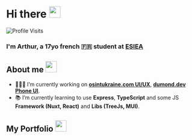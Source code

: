# Hi there <img src="https://user-images.githubusercontent.com/42378118/110234147-e3259600-7f4e-11eb-95be-0c4047144dea.gif" width="30">

![Profile Visits](https://komarev.com/ghpvc/?username=Excalibur888&style=for-the-badge&label=visits&color=blueviolet)
### I'm Arthur, a 17yo french 🇫🇷 student at [ESIEA](https://esiea.fr)

## About me <img src="https://cdn3.emoji.gg/emojis/1261-hackerbongocat.gif" width="30">

- 🧑🏻‍💻 I’m currently working on [**osintukraine.com UI/UX**](https://osintukraine.com), [**dumond.dev Phone UI**](https://dumond.dev). 
- 📚 I’m currently learning to use **Express**, **TypeScript** and some JS **Framework (Nuxt, React)** and **Libs (TreeJs, MUI)**.

## My Portfolio <img src="https://cdn3.emoji.gg/emojis/1261-hackerbongocat.gif" width="30">

